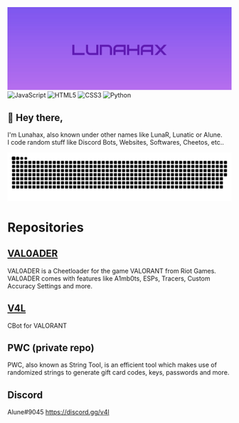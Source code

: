 ![Lunahax](https://raw.githubusercontent.com/Lunahax/Lunahax/main/img/gh_lh.jpg)
![JavaScript](https://img.shields.io/badge/javascript-%23323330.svg?style=for-the-badge&logo=javascript&logoColor=%23F7DF1E)
![HTML5](https://img.shields.io/badge/html5-%23E34F26.svg?style=for-the-badge&logo=html5&logoColor=white)
![CSS3](https://img.shields.io/badge/css3-%231572B6.svg?style=for-the-badge&logo=css3&logoColor=white)
![Python](https://img.shields.io/badge/python-3670A0?style=for-the-badge&logo=python&logoColor=ffdd54)

## 👋 Hey there,
I'm Lunahax, also known under other names like LunaR, Lunatic or Alune.<br>
I code random stuff like Discord Bots, Websites, Softwares, Cheetos, etc.. 

![Sneke eating my contributions :O](https://github.com/Lunahax/Lunahax/blob/output/github-contribution-grid-snake.svg)

# Repositories

## [VAL0ADER](https://github.com/Lunahax/VAL0ADER)
VAL0ADER is a Cheetloader for the game VALORANT from Riot Games. VAL0ADER comes with features like A1mb0ts, ESPs, Tracers, Custom Accuracy Settings and more.

## [V4L](https://github.com/Lunahax/V4L)
CBot for VALORANT

## PWC (private repo)
PWC, also known as String Tool, is an efficient tool which makes use of randomized strings to generate gift card codes, keys, passwords and more.

## Discord
Alune#9045
https://discord.gg/v4l
